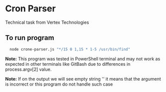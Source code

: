 # Cron Parser

Technical task from Vertex Technologies

## To run program

```bash
  node crone-parser.js "*/15 0 1,15 * 1-5 /usr/bin/find"
```

**Note:** This program was tested in PowerShell terminal and may not work as expected in other terminals like GitBash due to differences in process.argv[2] value.

**Note:** If on the output we will see empty string '' it means that the argument is incorrect or this program do not handle such case
